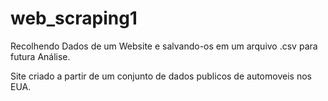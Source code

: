 # web_scraping1
Recolhendo Dados de um Website e salvando-os em um arquivo .csv para futura Análise.

Site criado a partir de um conjunto de dados publicos de automoveis nos EUA.

